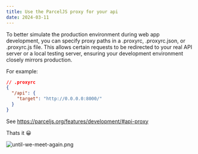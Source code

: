 ```yaml
---
title: Use the ParcelJS proxy for your api
date: 2024-03-11
---
```


To better simulate the production environment during web app development, you can specify proxy paths in a .proxyrc, .proxyrc.json, or .proxyrc.js file. This allows certain requests to be redirected to your real API server or a local testing server, ensuring your development environment closely mirrors production.

For example:

```json
// .proxyrc
{
  "/api": {
    "target": "http://0.0.0.0:8000/"
  }
}
```

See https://parceljs.org/features/development/#api-proxy

Thats it 😀


![until-we-meet-again.png](/images/until-we-meet-again.png)